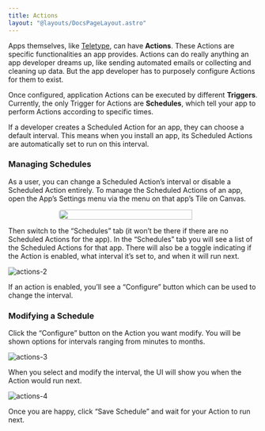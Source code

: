 ```yaml
---
title: Actions
layout: "@layouts/DocsPageLayout.astro"
---
```


Apps themselves, like [Teletype](/docs/en/use/interface#teletype), can have **Actions**. These Actions are specific functionalities an app provides. Actions can do really anything an app developer dreams up, like sending automated emails or collecting and cleaning up data. But the app developer has to purposely configure Actions for them to exist.

Once configured, application Actions can be executed by different **Triggers**. Currently, the only Trigger for Actions are **Schedules**, which tell your app to perform Actions according to specific times.

If a developer creates a Scheduled Action for an app, they can choose a default interval. This means when you install an app, its Scheduled Actions are automatically set to run on this  interval.

### Managing Schedules

As a user, you can change a Scheduled Action’s interval or disable a Scheduled Action entirely.  To manage the Scheduled Actions of an app, open the App’s Settings menu via the menu on that app’s Tile on Canvas.

<div style="display:flex; justify-content: center;"><img style="border-radius: 5px; width: 90%; max-width:300px;" src="/docs_assets/use/actions-1.png"/></div>

Then switch to the “Schedules” tab (it won’t be there if there are no Scheduled Actions for the app). In the “Schedules” tab you will see a list of the Scheduled Actions for that app. There will also be a toggle indicating if the Action is enabled, what interval it’s set to, and when it will run next.

![actions-2](/docs_assets/use/actions-2.png)

If an action is enabled, you’ll see a “Configure” button which can be used to change the
interval.

### Modifying a Schedule

Click the “Configure” button on the Action you want modify. You will be shown options for intervals ranging from minutes to months.

![actions-3](/docs_assets/use/actions-3.png)

When you select and modify the interval, the UI will show you when the Action would run next.

![actions-4](/docs_assets/use/actions-4.png)

Once you are happy, click “Save Schedule” and wait for your Action to run next.